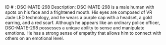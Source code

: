 ID # : DSC-MATE-298
Description: DSC-MATE-298 is a male human with spots on his face and a frightened mouth. His eyes are composed of VR Jade LED technology, and he wears a purple cap with a headset, a gold earring, and a red scarf. Although he appears like an ordinary police officer, DSC-MATE-298 possesses a unique ability to sense and manipulate emotions. He has a strong sense of empathy that allows him to connect with others on an emotional level.